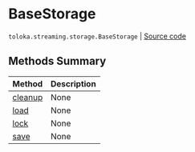 # BaseStorage
`toloka.streaming.storage.BaseStorage` | [Source code](https://github.com/Toloka/toloka-kit/blob/v1.0.1/src/streaming/storage.py#L23)

## Methods Summary

| Method | Description |
| :------| :-----------|
[cleanup](toloka.streaming.storage.BaseStorage.cleanup.md)| None
[load](toloka.streaming.storage.BaseStorage.load.md)| None
[lock](toloka.streaming.storage.BaseStorage.lock.md)| None
[save](toloka.streaming.storage.BaseStorage.save.md)| None
